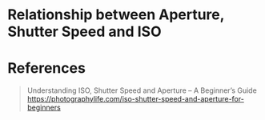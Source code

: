 # Relationship between Aperture, Shutter Speed and ISO


# References
> Understanding ISO, Shutter Speed and Aperture – A Beginner’s Guide  
https://photographylife.com/iso-shutter-speed-and-aperture-for-beginners